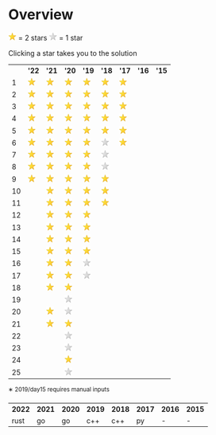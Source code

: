# Overview

<img src="goldstar.png" width=16 height=16> = 2 stars
<img src="silverstar.png" width=16 height=16> = 1 star 

Clicking a star takes you to the solution

<table>
 <tr>
  <th></th>
  <th>'22</th>
  <th>'21</th>
  <th>'20</th>
  <th>'19</th>
  <th>'18</th>
  <th>'17</th>
  <th>'16</th>
  <th>'15</th>
 </tr>
 <tr>
  <td>1</td>
  <td><a href=2022/day01><img src="goldstar.png" width=16 height=16></a></td>
  <td><a href=2021/day01><img src="goldstar.png" width=16 height=16></a></td>
  <td><a href=2020/day01><img src="goldstar.png" width=16 height=16></a></td>
  <td><a href=2019/day01><img src="goldstar.png" width=16 height=16></a></td>
  <td><a href=2018/day01><img src="goldstar.png" width=16 height=16></a></td>
  <td><a href=2017/day01><img src="goldstar.png" width=16 height=16></a></td>
  <td></td>
  <td></td>
 </tr>
 <tr>
  <td>2</td>
  <td><a href=2022/day02><img src="goldstar.png" width=16 height=16></a></td>
  <td><a href=2021/day02><img src="goldstar.png" width=16 height=16></a></td>
  <td><a href=2020/day02><img src="goldstar.png" width=16 height=16></a></td>
  <td><a href=2019/day02><img src="goldstar.png" width=16 height=16></a></td>
  <td><a href=2018/day02><img src="goldstar.png" width=16 height=16></a></td>
  <td><a href=2017/day02><img src="goldstar.png" width=16 height=16></a></td>
  <td></td>
  <td></td>
 </tr>
 <tr>
  <td>3</td>
  <td><a href=2022/day03><img src="goldstar.png" width=16 height=16></a></td>
  <td><a href=2021/day03><img src="goldstar.png" width=16 height=16></a></td>
  <td><a href=2020/day03><img src="goldstar.png" width=16 height=16></a></td>
  <td><a href=2019/day03><img src="goldstar.png" width=16 height=16></a></td>
  <td><a href=2018/day03><img src="goldstar.png" width=16 height=16></a></td>
  <td><a href=2017/day03><img src="goldstar.png" width=16 height=16></a></td>
  <td></td>
  <td></td>
 </tr>
 <tr>
  <td>4</td>
  <td><a href=2022/day04><img src="goldstar.png" width=16 height=16></a></td>
  <td><a href=2021/day04><img src="goldstar.png" width=16 height=16></a></td>
  <td><a href=2020/day04><img src="goldstar.png" width=16 height=16></a></td>
  <td><a href=2019/day04><img src="goldstar.png" width=16 height=16></a></td>
  <td><a href=2018/day04><img src="goldstar.png" width=16 height=16></a></td>
  <td><a href=2017/day04><img src="goldstar.png" width=16 height=16></a></td>
  <td></td>
  <td></td>
 </tr>
 <tr>
  <td>5</td>
  <td><a href=2022/day05><img src="goldstar.png" width=16 height=16></a></td>
  <td><a href=2021/day05><img src="goldstar.png" width=16 height=16></a></td>
  <td><a href=2020/day05><img src="goldstar.png" width=16 height=16></a></td>
  <td><a href=2019/day05><img src="goldstar.png" width=16 height=16></a></td>
  <td><a href=2018/day05><img src="goldstar.png" width=16 height=16></a></td>
  <td><a href=2017/day05><img src="goldstar.png" width=16 height=16></a></td>
  <td></td>
  <td></td>
 </tr>
 <tr>
  <td>6</td>
  <td><a href=2022/day06><img src="goldstar.png" width=16 height=16></a></td>
  <td><a href=2021/day06><img src="goldstar.png" width=16 height=16></a></td>
  <td><a href=2020/day06><img src="goldstar.png" width=16 height=16></a></td>
  <td><a href=2019/day06><img src="goldstar.png" width=16 height=16></a></td>
  <td><a href=2018/day06><img src="silverstar.png" width=16 height=16></a></td>
  <td><a href=2017/day06><img src="goldstar.png" width=16 height=16></a></td>
  <td></td>
  <td></td>
 </tr>
 <tr>
  <td>7</td>
  <td><a href=2022/day07><img src="goldstar.png" width=16 height=16></a></td>
  <td><a href=2021/day07><img src="goldstar.png" width=16 height=16></a></td>
  <td><a href=2020/day07><img src="goldstar.png" width=16 height=16></a></td>
  <td><a href=2019/day07><img src="goldstar.png" width=16 height=16></a></td>
  <td><a href=2018/day07><img src="silverstar.png" width=16 height=16></a></td>
  <td></td>
  <td></td>
  <td></td>
 </tr>
 <tr>
  <td>8</td>
  <td><a href=2022/day08><img src="goldstar.png" width=16 height=16></a></td>
  <td><a href=2021/day08><img src="goldstar.png" width=16 height=16></a></td>
  <td><a href=2020/day08><img src="goldstar.png" width=16 height=16></a></td>
  <td><a href=2019/day08><img src="goldstar.png" width=16 height=16></a></td>
  <td><a href=2018/day08><img src="silverstar.png" width=16 height=16></a></td>
  <td></td>
  <td></td>
  <td></td>
 </tr>
 <tr>
  <td>9</td>
  <td><a href=2022/day09><img src="goldstar.png" width=16 height=16></a></td>
  <td><a href=2021/day09><img src="goldstar.png" width=16 height=16></a></td>
  <td><a href=2020/day09><img src="goldstar.png" width=16 height=16></a></td>
  <td><a href=2019/day09><img src="goldstar.png" width=16 height=16></a></td>
  <td><a href=2018/day09><img src="goldstar.png" width=16 height=16></a></td>
  <td></td>
  <td></td>
  <td></td>
 </tr>
 <tr>
  <td>10</td>
  <td></td>
  <td><a href=2021/day10><img src="goldstar.png" width=16 height=16></a></td>
  <td><a href=2020/day10><img src="goldstar.png" width=16 height=16></a></td>
  <td><a href=2019/day10><img src="goldstar.png" width=16 height=16></a></td>
  <td><a href=2018/day10><img src="goldstar.png" width=16 height=16></a></td>
  <td></td>
  <td></td>
  <td></td>
 </tr>
 <tr>
  <td>11</td>
  <td></td>
  <td><a href=2021/day11><img src="goldstar.png" width=16 height=16></a></td>
  <td><a href=2020/day11><img src="goldstar.png" width=16 height=16></a></td>
  <td><a href=2019/day11><img src="goldstar.png" width=16 height=16></a></td>
  <td><a href=2018/day11><img src="goldstar.png" width=16 height=16></a></td>
  <td></td>
  <td></td>
  <td></td>
 </tr>
 <tr>
  <td>12</td>
  <td></td>
  <td><a href=2021/day12><img src="goldstar.png" width=16 height=16></a></td>
  <td><a href=2020/day12><img src="goldstar.png" width=16 height=16></a></td>
  <td><a href=2019/day12><img src="goldstar.png" width=16 height=16></a></td>
  <td></td>
  <td></td>
  <td></td>
  <td></td>
 </tr>
 <tr>
  <td>13</td>
  <td></td>
  <td><a href=2021/day13><img src="goldstar.png" width=16 height=16></a></td>
  <td><a href=2020/day13><img src="goldstar.png" width=16 height=16></a></td>
  <td><a href=2019/day13><img src="goldstar.png" width=16 height=16></a></td>
  <td></td>
  <td></td>
  <td></td>
  <td></td>
 </tr>
 <tr>
  <td>14</td>
  <td></td>
  <td><a href=2021/day14><img src="goldstar.png" width=16 height=16></a></td>
  <td><a href=2020/day14><img src="goldstar.png" width=16 height=16></a></td>
  <td><a href=2019/day14><img src="goldstar.png" width=16 height=16></a></td>
  <td></td>
  <td></td>
  <td></td>
  <td></td>
 </tr>
 <tr>
  <td>15</td>
  <td></td>
  <td><a href=2021/day15><img src="goldstar.png" width=16 height=16></a></td>
  <td><a href=2020/day15><img src="goldstar.png" width=16 height=16></a></td>
  <td><a href=2019/day15><img src="goldstar.png" width=16 height=16></a></td>
  <td></td>
  <td></td>
  <td></td>
  <td></td>
 </tr>
 <tr>
  <td>16</td>
  <td></td>
  <td><a href=2021/day16><img src="goldstar.png" width=16 height=16></a></td>
  <td><a href=2020/day16><img src="goldstar.png" width=16 height=16></a></td>
  <td><a href=2019/day16><img src="silverstar.png" width=16 height=16></a></td>
  <td></td>
  <td></td>
  <td></td>
  <td></td>
 </tr>
 <tr>
  <td>17</td>
  <td></td>
  <td><a href=2021/day17><img src="goldstar.png" width=16 height=16></a></td>
  <td><a href=2020/day17><img src="goldstar.png" width=16 height=16></a></td>
  <td><a href=2019/day17><img src="silverstar.png" width=16 height=16></a></td>
  <td></td>
  <td></td>
  <td></td>
  <td></td>
 </tr>
 <tr>
  <td>18</td>
  <td></td>
  <td><a href=2021/day18><img src="goldstar.png" width=16 height=16></a></td>
  <td><a href=2020/day18><img src="goldstar.png" width=16 height=16></a></td>
  <td></td>
  <td></td>
  <td></td>
  <td></td>
  <td></td>
 </tr>
 <tr>
  <td>19</td>
  <td></td>
  <td></td>
  <td><a href=2020/day19><img src="silverstar.png" width=16 height=16></a></td>
  <td></td>
  <td></td>
  <td></td>
  <td></td>
  <td></td>
 </tr>
 <tr>
  <td>20</td>
  <td></td>
  <td><a href=2021/day20><img src="goldstar.png" width=16 height=16></a></td>
  <td><a href=2020/day20><img src="silverstar.png" width=16 height=16></a></td>
  <td></td>
  <td></td>
  <td></td>
  <td></td>
  <td></td>
 </tr>
 <tr>
  <td>21</td>
  <td></td>
  <td><a href=2021/day21><img src="goldstar.png" width=16 height=16></a></td>
  <td><a href=2020/day21><img src="goldstar.png" width=16 height=16></a></td>
  <td></td>
  <td></td>
  <td></td>
  <td></td>
  <td></td>
 </tr>
 <tr>
  <td>22</td>
  <td></td>
  <td></td>
  <td><a href=2020/day22><img src="silverstar.png" width=16 height=16></a></td>
  <td></td>
  <td></td>
  <td></td>
  <td></td>
  <td></td>
 </tr>
 <tr>
  <td>23</td>
  <td></td>
  <td></td>
  <td><a href=2020/day23><img src="silverstar.png" width=16 height=16></a></td>
  <td></td>
  <td></td>
  <td></td>
  <td></td>
  <td></td>
 </tr>
 <tr>
  <td>24</td>
  <td></td>
  <td></td>
  <td><a href=2020/day24><img src="goldstar.png" width=16 height=16></a></td>
  <td></td>
  <td></td>
  <td></td>
  <td></td>
  <td></td>
 </tr>
 <tr>
  <td>25</td>
  <td></td>
  <td></td>
  <td><a href=2020/day25><img src="silverstar.png" width=16 height=16></a></td>
  <td></td>
  <td></td>
  <td></td>
  <td></td>
  <td></td>
 </tr>
</table>

<sup>∗ 2019/day15 requires manual inputs</sup>

<table>
 <tr>
  <th>2022</th>
  <th>2021</th>
  <th>2020</th>
  <th>2019</th>
  <th>2018</th>
  <th>2017</th>
  <th>2016</th>
  <th>2015</th>
 </tr>
 <tr>
  <td>rust</td>
  <td>go</td>
  <td>go</td>
  <td>c++</td>
  <td>c++</td>
  <td>py</td>
  <td>-</td>
  <td>-</td>
 </tr>
</table>
